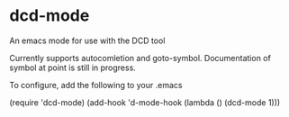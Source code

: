 dcd-mode
========

An emacs mode for use with the DCD tool

Currently supports autocomletion and goto-symbol.  Documentation of symbol at point is still in progress.

To configure, add the following to your .emacs

(require 'dcd-mode)
(add-hook 'd-mode-hook
          (lambda ()
            (dcd-mode 1)))


